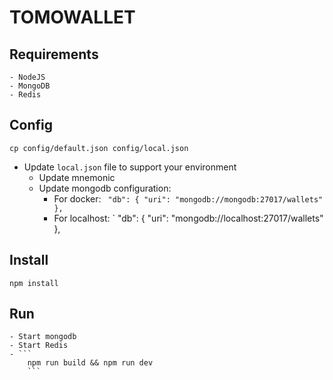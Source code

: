 # TOMOWALLET

## Requirements
    - NodeJS
    - MongoDB
    - Redis

## Config
```
cp config/default.json config/local.json
```
- Update `local.json` file to support your environment
  - Update mnemonic
  - Update mongodb configuration:
      - For docker:
      `  "db": {
      "uri": "mongodb://mongodb:27017/wallets"
      },
    `
      - For localhost: 
      `
      "db": {
      "uri": "mongodb://localhost:27017/wallets"
    },
   

## Install
```
npm install
```

## Run
    - Start mongodb
    - Start Redis
    - ```
        npm run build && npm run dev
        ```
